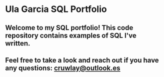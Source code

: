 # Ula Garcia SQL Portfolio

## Welcome to my SQL portfolio! This code repository contains examples of SQL I've written.
## Feel free to take a look and reach out if you have any questions: cruwlay@outlook.es
